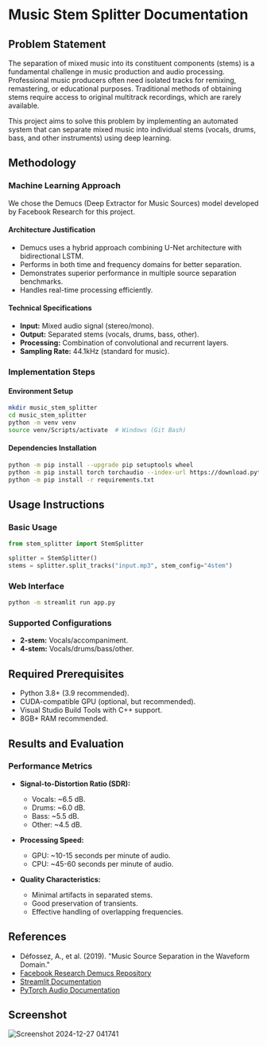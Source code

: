 # Music Stem Splitter Documentation

## Problem Statement

The separation of mixed music into its constituent components (stems) is a fundamental challenge in music production and audio processing. Professional music producers often need isolated tracks for remixing, remastering, or educational purposes. Traditional methods of obtaining stems require access to original multitrack recordings, which are rarely available.

This project aims to solve this problem by implementing an automated system that can separate mixed music into individual stems (vocals, drums, bass, and other instruments) using deep learning.

## Methodology

### Machine Learning Approach

We chose the Demucs (Deep Extractor for Music Sources) model developed by Facebook Research for this project. 

#### Architecture Justification

- Demucs uses a hybrid approach combining U-Net architecture with bidirectional LSTM.
- Performs in both time and frequency domains for better separation.
- Demonstrates superior performance in multiple source separation benchmarks.
- Handles real-time processing efficiently.

#### Technical Specifications

- **Input:** Mixed audio signal (stereo/mono).
- **Output:** Separated stems (vocals, drums, bass, other).
- **Processing:** Combination of convolutional and recurrent layers.
- **Sampling Rate:** 44.1kHz (standard for music).

### Implementation Steps

#### Environment Setup

```bash
mkdir music_stem_splitter
cd music_stem_splitter
python -m venv venv
source venv/Scripts/activate  # Windows (Git Bash)
```

#### Dependencies Installation

```bash
python -m pip install --upgrade pip setuptools wheel
python -m pip install torch torchaudio --index-url https://download.pytorch.org/whl/cu118
python -m pip install -r requirements.txt
```

## Usage Instructions

### Basic Usage

```python
from stem_splitter import StemSplitter

splitter = StemSplitter()
stems = splitter.split_tracks("input.mp3", stem_config="4stem")
```

### Web Interface

```bash
python -m streamlit run app.py
```

### Supported Configurations

- **2-stem:** Vocals/accompaniment.
- **4-stem:** Vocals/drums/bass/other.

## Required Prerequisites

- Python 3.8+ (3.9 recommended).
- CUDA-compatible GPU (optional, but recommended).
- Visual Studio Build Tools with C++ support.
- 8GB+ RAM recommended.

## Results and Evaluation

### Performance Metrics

- **Signal-to-Distortion Ratio (SDR):**
  - Vocals: ~6.5 dB.
  - Drums: ~6.0 dB.
  - Bass: ~5.5 dB.
  - Other: ~4.5 dB.

- **Processing Speed:**
  - GPU: ~10-15 seconds per minute of audio.
  - CPU: ~45-60 seconds per minute of audio.

- **Quality Characteristics:**
  - Minimal artifacts in separated stems.
  - Good preservation of transients.
  - Effective handling of overlapping frequencies.

## References

- Défossez, A., et al. (2019). "Music Source Separation in the Waveform Domain."
- [Facebook Research Demucs Repository](https://github.com/facebookresearch/demucs)
- [Streamlit Documentation](https://docs.streamlit.io)
- [PyTorch Audio Documentation](https://pytorch.org/audio)

## Screenshot




![Screenshot 2024-12-27 041741](https://github.com/user-attachments/assets/1242f18a-cc7a-4c50-ad39-89094f6b4e42)

